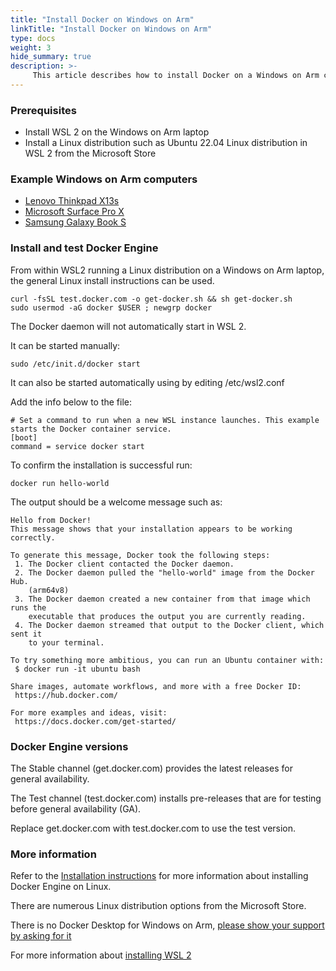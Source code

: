 ```yaml
---
title: "Install Docker on Windows on Arm"
linkTitle: "Install Docker on Windows on Arm"
type: docs
weight: 3
hide_summary: true
description: >-
     This article describes how to install Docker on a Windows on Arm computer
---
```


### Prerequisites

- Install WSL 2 on the Windows on Arm laptop
- Install a Linux distribution such as Ubuntu 22.04 Linux distribution in WSL 2 from the Microsoft Store

### Example Windows on Arm computers

- [Lenovo Thinkpad X13s](https://www.lenovo.com/us/en/p/laptops/thinkpad/thinkpadx/thinkpad-x13s-(13-inch-snapdragon)/len101t0019)
- [Microsoft Surface Pro X](https://www.microsoft.com/en-us/d/surface-pro-x/8xtmb6c575md?activetab=pivot%3aoverviewtab)
- [Samsung Galaxy Book S](https://www.samsung.com/us/computing/galaxy-books/galaxy-book-s/galaxy-book-s-256gb-mercury-gray-verizon-sm-w767vzaavzw/)

### Install and test Docker Engine

From within WSL2 running a Linux distribution on a Windows on Arm laptop, the general Linux install instructions can be used. 

```console
curl -fsSL test.docker.com -o get-docker.sh && sh get-docker.sh
sudo usermod -aG docker $USER ; newgrp docker
```

The Docker daemon will not automatically start in WSL 2. 

It can be started manually:
```console
sudo /etc/init.d/docker start
```

It can also be started automatically using by editing /etc/wsl2.conf

Add the info below to the file:

```console
# Set a command to run when a new WSL instance launches. This example starts the Docker container service.
[boot]
command = service docker start
```



To confirm the installation is successful run:

```console
docker run hello-world
```

The output should be a welcome message such as:

```console
Hello from Docker!
This message shows that your installation appears to be working correctly.

To generate this message, Docker took the following steps:
 1. The Docker client contacted the Docker daemon.
 2. The Docker daemon pulled the "hello-world" image from the Docker Hub.
    (arm64v8)
 3. The Docker daemon created a new container from that image which runs the
    executable that produces the output you are currently reading.
 4. The Docker daemon streamed that output to the Docker client, which sent it
    to your terminal.

To try something more ambitious, you can run an Ubuntu container with:
 $ docker run -it ubuntu bash

Share images, automate workflows, and more with a free Docker ID:
 https://hub.docker.com/

For more examples and ideas, visit:
 https://docs.docker.com/get-started/

```

### Docker Engine versions

The Stable channel (get.docker.com) provides the latest releases for general availability.

The Test channel (test.docker.com) installs pre-releases that are for testing before general availability (GA). 

Replace get.docker.com with test.docker.com to use the test version.


### More information

Refer to the [Installation instructions](https://docs.docker.com/engine/install/) for more information about installing Docker Engine on Linux.

There are numerous Linux distribution options from the Microsoft Store.

There is no Docker Desktop for Windows on Arm, [please show your support by asking for it](https://github.com/docker/roadmap/issues/91)

For more information about [installing WSL 2](https://docs.microsoft.com/en-us/windows/wsl/install)


